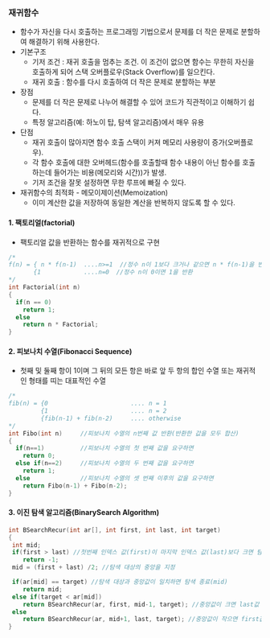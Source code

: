 ### 재귀함수
* 함수가 자신을 다시 호출하는 프로그래밍 기법으로서 문제를 더 작은 문제로 분할하여 해결하기 위해 사용한다.
* 기본구조
  * 기저 조건 : 재귀 호출을 멈추는 조건. 이 조건이 없으면 함수는 무한히 자신을 호출하게 되어 스택 오버플로우(Stack Overflow)를 일으킨다.
  * 재귀 호출 : 함수를 다시 호출하여 더 작은 문제로 분할하는 부분
* 장점
  * 문제를 더 작은 문제로 나누어 해결할 수 있어 코드가 직관적이고 이해하기 쉽다.
  * 특정 알고리즘(예: 하노이 탑, 탐색 알고리즘)에서 매우 유용
* 단점
  * 재귀 호출이 많아지면 함수 호출 스택이 커져 메모리 사용량이 증가(오버플로우).
  * 각 함수 호출에 대한 오버헤드(함수를 호출할때 함수 내용이 아닌 함수를 호출하는데 들어가는 비용(메모리와 시간))가 발생.
  * 기저 조건을 잘못 설정하면 무한 루프에 빠질 수 있다.
* 재귀함수의 최적화 - 메모이제이션(Memoization)
  * 이미 계산한 값을 저장하여 동일한 계산을 반복하지 않도록 할 수 있다.

#### 1. 팩토리얼(factorial)
* 팩토리얼 값을 반환하는 함수를 재귀적으로 구현

```cpp
/*
f(n) = { n * f(n-1)  ....n>=1  //정수 n이 1보다 크거나 같으면 n * f(n-1)을 반환
       {1            ....n=0  //정수 n이 0이면 1을 반환
*/
int Factorial(int n)
{
  if(n == 0)
    return 1;
  else
    return n * Factorial;
}
```
 
#### 2. 피보나치 수열(Fibonacci Sequence)
* 첫째 및 둘째 항이 1이며 그 뒤의 모든 항은 바로 앞 두 항의 합인 수열 또는 재귀적인 형태를 띠는 대표적인 수열

```cpp
/*
fib(n) = {0                       .... n = 1
         {1                       .... n = 2
         {fib(n-1) + fib(n-2)     .... otherwise
*/
int Fibo(int n)     //피보나치 수열의 n번째 값 반환(반환한 값을 모두 합산)
{
  if(n==1)          //피보나치 수열의 첫 번째 값을 요구하면
    return 0;
  else if(n==2)     //피보나치 수열의 두 번째 값을 요구하면
    return 1;
  else              //피보나치 수열의 셋 번째 이후의 값을 요구하면
    return Fibo(n-1) + Fibo(n-2);
}
```

#### 3. 이진 탐색 알고리즘(BinarySearch Algorithm)
```cpp
int BSearchRecur(int ar[], int first, int last, int target)
{
 int mid;
 if(first > last) //첫번째 인덱스 값(first)이 마지막 인덱스 값(last)보다 크면 탐색 실패(-1)
    return -1;
 mid = (first + last) /2; //탐색 대상의 중앙을 지정

 if(ar[mid] == target) //탐색 대상과 중앙값이 일치하면 탐색 종료(mid)
    return mid;
 else if(target < ar[mid])
    return BSearchRecur(ar, first, mid-1, target); //중앙값이 크면 last값 수정
 else
    return BSearchRecur(ar, mid+1, last, target); //중앙값이 작으면 first값 수정
}
```
